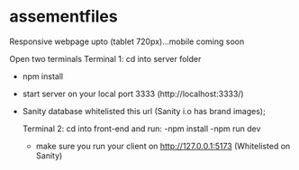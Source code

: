# assementfiles
Responsive webpage upto (tablet 720px)...mobile coming soon

Open two terminals
Terminal 1: 
cd into server folder 
- npm install
- start server on your local port 3333 (http://localhost:3333/)
- Sanity database whitelisted this url (Sanity i.o has brand images);

  Terminal 2:
  cd into front-end and run:
  -npm install
  -npm run dev
  - make sure you run your client on http://127.0.0.1:5173 (Whitelisted on Sanity)


  
  
